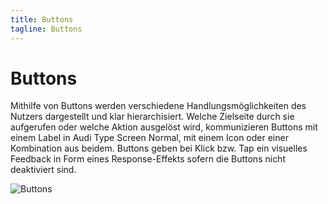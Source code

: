 ```yaml
---
title: Buttons
tagline: Buttons
---
```

# Buttons
Mithilfe von Buttons werden verschiedene Handlungsmöglichkeiten des Nutzers dargestellt und klar hierarchisiert. Welche Zielseite durch sie aufgerufen oder welche Aktion ausgelöst wird, kommunizieren Buttons mit einem Label in Audi Type Screen Normal, mit einem Icon oder einer Kombination aus beidem. Buttons geben bei Klick bzw. Tap ein visuelles Feedback in Form eines Response-Effekts sofern die Buttons nicht deaktiviert sind.  

![Buttons](/img/components-graphics/comp_buttons.png)
